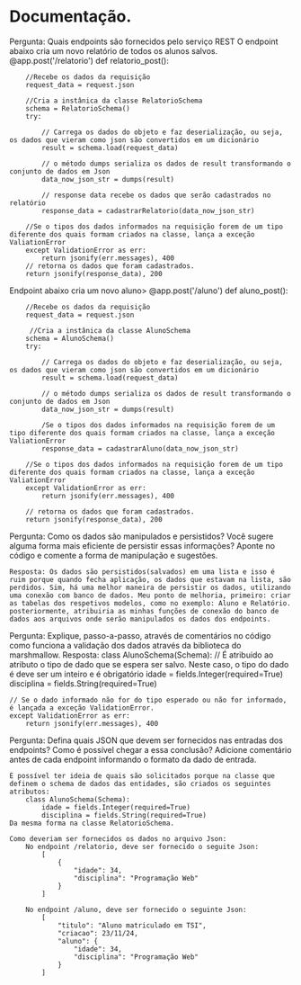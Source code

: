 # Documentação.
Pergunta: Quais endpoints são fornecidos pelo serviço REST
O endpoint abaixo cria um novo relatório de todos os alunos salvos. 
    @app.post('/relatorio')
    def relatorio_post():

        //Recebe os dados da requisição
        request_data = request.json

        //Cria a instânica da classe RelatorioSchema
        schema = RelatorioSchema()
        try:

            // Carrega os dados do objeto e faz deserialização, ou seja, os dados que vieram como json são convertidos em um dicionário
            result = schema.load(request_data)

            // o método dumps serializa os dados de result transformando o conjunto de dados em Json 
            data_now_json_str = dumps(result)

            // response data recebe os dados que serão cadastrados no relatório
            response_data = cadastrarRelatorio(data_now_json_str)

        //Se o tipos dos dados informados na requisição forem de um tipo diferente dos quais formam criados na classe, lança a exceção ValiationError
        except ValidationError as err:
            return jsonify(err.messages), 400
        // retorna os dados que foram cadastrados.
        return jsonify(response_data), 200

Endpoint abaixo cria um novo aluno>
    @app.post('/aluno')
    def aluno_post():

        //Recebe os dados da requisição
        request_data = request.json

         //Cria a instânica da classe AlunoSchema
        schema = AlunoSchema()
        try:

            // Carrega os dados do objeto e faz deserialização, ou seja, os dados que vieram como json são convertidos em um dicionário
            result = schema.load(request_data)

            // o método dumps serializa os dados de result transformando o conjunto de dados em Json
            data_now_json_str = dumps(result)

            /Se o tipos dos dados informados na requisição forem de um tipo diferente dos quais formam criados na classe, lança a exceção ValiationError
            response_data = cadastrarAluno(data_now_json_str)

        //Se o tipos dos dados informados na requisição forem de um tipo diferente dos quais formam criados na classe, lança a exceção ValiationError
        except ValidationError as err:
            return jsonify(err.messages), 400

        // retorna os dados que foram cadastrados.
        return jsonify(response_data), 200


Pergunta: Como os dados são manipulados e persistidos? Você sugere alguma forma mais eficiente de persistir essas informações? Aponte no código e comente a forma de manipulação e sugestões.

    Resposta: Os dados são persistidos(salvados) em uma lista e isso é ruim porque quando fecha aplicação, os dados que estavam na lista, são perdidos. Sim, há uma melhor maneira de persistir os dados, utilizando uma conexão com banco de dados. Meu ponto de melhoria, primeiro: criar as tabelas dos respetivos modelos, como no exemplo: Aluno e Relatório. posteriormente, atribuiria as minhas funções de conexão do banco de dados aos arquivos onde serão manipulados os dados dos endpoints.


Pergunta: Explique, passo-a-passo, através de comentários no código como funciona a validação dos dados através da biblioteca do marshmallow.
    Resposta: 
    class AlunoSchema(Schema):
    // É atribuido ao atributo o tipo de dado que se espera ser salvo. Neste caso, o tipo do dado é deve ser um inteiro e é obrigatório
    idade = fields.Integer(required=True)
    disciplina = fields.String(required=True)

    // Se o dado informado não for do tipo esperado ou não for informado, é lançada a exceção ValidationError. 
    except ValidationError as err:
        return jsonify(err.messages), 400


Pergunta: Defina quais JSON que devem ser fornecidos nas entradas dos endpoints? Como é possível chegar a essa conclusão? Adicione comentário antes de cada endpoint informando o formato da dado de entrada.

    É possível ter ideia de quais são solicitados porque na classe que definem o schema de dados das entidades, são criados os seguintes atributos:
        class AlunoSchema(Schema):
            idade = fields.Integer(required=True)
            disciplina = fields.String(required=True)
    Da mesma forma na classe RelatorioSchema. 

    Como deveriam ser fornecidos os dados no arquivo Json:
        No endpoint /relatorio, deve ser fornecido o seguite Json: 
            [
                {
                    "idade": 34,
                    "disciplina": "Programação Web"
                }
            ]

        No endpoint /aluno, deve ser fornecido o seguinte Json:
            [
                "titulo": "Aluno matriculado em TSI",
                "criacao": 23/11/24,
                "aluno": {
                    "idade": 34,
                    "disciplina": "Programação Web"
                }
            ]